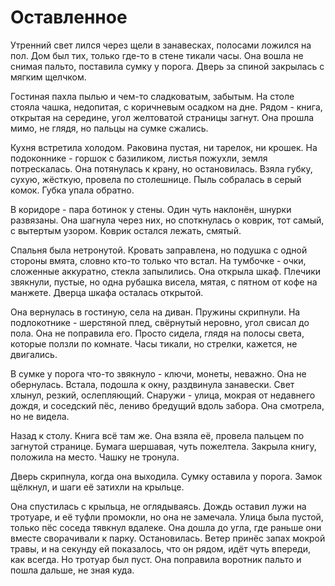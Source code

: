 <!--
Project: Brabus Stories
Company: EasyProTech LLC (www.easypro.tech)
Dev: Brabus
Date: 2025-09-04 16:09:50 UTC
Status: Created
Telegram: https://t.me/easyprotech
-->

# Оставленное

Утренний свет лился через щели в занавесках, полосами ложился на пол. Дом был тих, только где-то в стене тикали часы. Она вошла не снимая пальто, поставила сумку у порога. Дверь за спиной закрылась с мягким щелчком.

Гостиная пахла пылью и чем-то сладковатым, забытым. На столе стояла чашка, недопитая, с коричневым осадком на дне. Рядом - книга, открытая на середине, угол желтоватой страницы загнут. Она прошла мимо, не глядя, но пальцы на сумке сжались.

Кухня встретила холодом. Раковина пустая, ни тарелок, ни крошек. На подоконнике - горшок с базиликом, листья пожухли, земля потрескалась. Она потянулась к крану, но остановилась. Взяла губку, сухую, жёсткую, провела по столешнице. Пыль собралась в серый комок. Губка упала обратно.

В коридоре - пара ботинок у стены. Один чуть наклонён, шнурки развязаны. Она шагнула через них, но споткнулась о коврик, тот самый, с вытертым узором. Коврик остался лежать, смятый.

Спальня была нетронутой. Кровать заправлена, но подушка с одной стороны вмята, словно кто-то только что встал. На тумбочке - очки, сложенные аккуратно, стекла запылились. Она открыла шкаф. Плечики звякнули, пустые, но одна рубашка висела, мятая, с пятном от кофе на манжете. Дверца шкафа осталась открытой.

Она вернулась в гостиную, села на диван. Пружины скрипнули. На подлокотнике - шерстяной плед, свёрнутый неровно, угол свисал до пола. Она не поправила его. Просто сидела, глядя на полосы света, которые ползли по комнате. Часы тикали, но стрелки, кажется, не двигались.

В сумке у порога что-то звякнуло - ключи, монеты, неважно. Она не обернулась. Встала, подошла к окну, раздвинула занавески. Свет хлынул, резкий, ослепляющий. Снаружи - улица, мокрая от недавнего дождя, и соседский пёс, лениво бредущий вдоль забора. Она смотрела, но не видела.

Назад к столу. Книга всё там же. Она взяла её, провела пальцем по загнутой странице. Бумага шершавая, чуть пожелтела. Закрыла книгу, положила на место. Чашку не тронула.

Дверь скрипнула, когда она выходила. Сумку оставила у порога. Замок щёлкнул, и шаги её затихли на крыльце.

Она спустилась с крыльца, не оглядываясь. Дождь оставил лужи на тротуаре, и её туфли промокли, но она не замечала. Улица была пустой, только пёс соседа тявкнул вдалеке. Она дошла до угла, где раньше они вместе сворачивали к парку. Остановилась. Ветер принёс запах мокрой травы, и на секунду ей показалось, что он рядом, идёт чуть впереди, как всегда. Но тротуар был пуст. Она поправила воротник пальто и пошла дальше, не зная куда.
